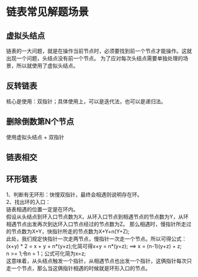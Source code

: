 # 链表常见解题场景
## 虚拟头结点
链表的一大问题，就是在操作当前节点时，必须要找到前一个节点才能操作。这就出现一个问题，头结点没有前一个节点。
为了应对每次头结点需要单独处理的场景，所以就使用了虚拟头结点。

## 反转链表
核心是使用：双指针；具体使用上，可以是迭代法，也可以是递归法。

## 删除倒数第N个节点
使用虚拟头结点 + 双指针

## 链表相交


## 环形链表
1、判断有无环形：快慢双指针，最终会相遇则说明存在环。  
2、找出环的入口：  
    链表相遇的位置一定是在环内。  
    假设从头结点到环入口节点数为X，从环入口节点到相遇节点的节点数为Y，从环相遇节点出发再次到达环入口节点经过的节点数为Z。
    那么相遇时，慢指针所走过的节点数为X+Y，快指针所走的节点数为X+Y+n(Y+Z);  
    此处，我们规定快指针一次走两节点，慢指针一次走一个节点。所以可得公式：
    (x+y) * 2 = x + y + n*(y+z);化简可得x+y = n*(y+z); ==> x = (n-1)(y+z) + z;  
    n >= 1;令n = 1；公式可化简为x=z;  
    这意味着，从头结点触发一个指针，从相遇节点也出发一个指针，这俩指针每次只走一个节点，那么当这俩指针相遇的时候就是环形入口的节点。
